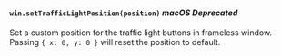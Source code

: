 #### `win.setTrafficLightPosition(position)` _macOS_ _Deprecated_

Set a custom position for the traffic light buttons in frameless window.
Passing `{ x: 0, y: 0 }` will reset the position to default.

<!--
```YAML history
added:
  - pr-url: https://github.com/electron/electron/pull/22533
changes:
  - pr-url: https://github.com/electron/electron/pull/26789
    description: "Made `trafficLightPosition` option work for `customButtonOnHover`."
deprecated:
  - pr-url: https://github.com/electron/electron/pull/37094
    breaking-changes-header: deprecated-browserwindowsettrafficlightpositionposition
```
-->
